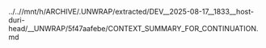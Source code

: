 ../..//mnt/h/ARCHIVE/.UNWRAP/extracted/DEV__2025-08-17__1833__host-duri-head/__UNWRAP/5f47aafebe/CONTEXT_SUMMARY_FOR_CONTINUATION.md